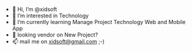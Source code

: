 - 👋 Hi, I’m @xidsoft
- 👀 I’m interested in Technology
- 🌱 I’m currently learning Manage Project Technology Web and Mobile App
- 💞️ looking vendor on New Project?
- 📫 mail me on xidsoft@gmail.com ;-)

<!---
xidsoft/xidsoft is a ✨ special ✨ repository because its `README.md` (this file) appears on your GitHub profile.
You can click the Preview link to take a look at your changes.
--->

